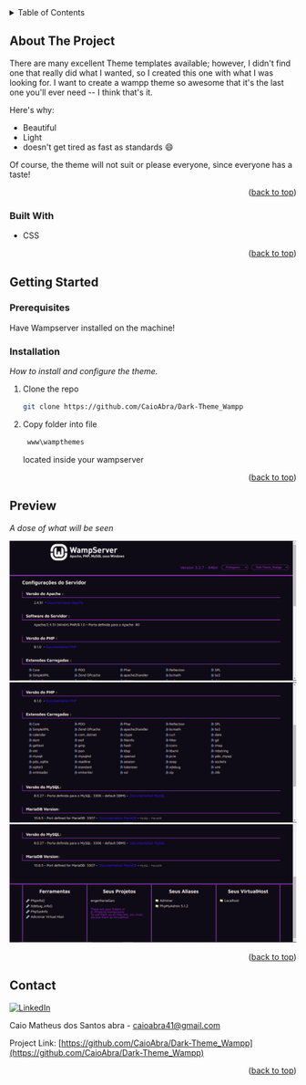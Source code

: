 <div id="top"></div>


<!-- TABLE OF CONTENTS -->
<details>
  <summary>Table of Contents</summary>
  <ol>
    <li>
      <a href="#about-the-project">About The Project</a>
      <ul>
        <li><a href="#built-with">Built With</a></li>
      </ul>
    </li>
    <li>
      <a href="#getting-started">Getting Started</a>
      <ul>
        <li><a href="#prerequisites">Prerequisites</a></li>
        <li><a href="#installation">Installation</a></li>
      </ul>
    </li>
    <li><a href="#Preview">Preview</a></li>
    <!-- <li><a href="#contributing">Contributing</a></li> -->
    <li><a href="#contact">Contact</a></li>
    
  </ol>
</details>

<!-- ABOUT THE PROJECT -->
## About The Project

There are many excellent Theme templates available; however, I didn't find one that really did what I wanted, so I created this one with what I was looking for. I want to create a wampp theme so awesome that it's the last one you'll ever need -- I think that's it.

Here's why:
* Beautiful
* Light
* doesn't get tired as fast as standards :smile:

Of course, the theme will not suit or please everyone, since everyone has a taste!

<p align="right">(<a href="#top">back to top</a>)</p>

### Built With

* CSS

<p align="right">(<a href="#top">back to top</a>)</p>



<!-- GETTING STARTED -->
## Getting Started
### Prerequisites
Have Wampserver installed on the machine!
### Installation
_How to install and configure the theme._

1. Clone the repo
   ```sh
   git clone https://github.com/CaioAbra/Dark-Theme_Wampp
   ```
2. Copy folder into file
   ```sh
    www\wampthemes
   ```
   located inside your wampserver

<p align="right">(<a href="#top">back to top</a>)</p>

<!-- USAGE EXAMPLES -->
## Preview
_A dose of what will be seen_

<img src="https://github.com/CaioAbra/Dark-Theme_Wampp/blob/main/img/first.png">
<img src="https://github.com/CaioAbra/Dark-Theme_Wampp/blob/main/img/second.png">
<img src="https://github.com/CaioAbra/Dark-Theme_Wampp/blob/main/img/third.png">

<p align="right">(<a href="#top">back to top</a>)</p>

<!-- CONTRIBUTING -->

<!-- ## Contributing

Contributions are what make the open source community such an amazing place to learn, inspire, and create. Any contributions you make are **greatly appreciated**.

If you have a suggestion that would make this better, please fork the repo and create a pull request. You can also simply open an issue with the tag "enhancement".
Don't forget to give the project a star! Thanks again!

1. Fork the Project
2. Create your Feature Branch (`git checkout -b feature/AmazingFeature`)
3. Commit your Changes (`git commit -m 'Add some AmazingFeature'`)
4. Push to the Branch (`git push origin feature/AmazingFeature`)
5. Open a Pull Request

<p align="right">(<a href="#top">back to top</a>)</p> -->



<!-- LICENSE -->

<!-- CONTACT -->
## Contact
[![LinkedIn][linkedin-shield]][linkedin-url]

Caio Matheus dos Santos abra - caioabra41@gmail.com 

Project Link: [https://github.com/CaioAbra/Dark-Theme_Wampp](https://github.com/CaioAbra/Dark-Theme_Wampp)

<p align="right">(<a href="#top">back to top</a>)</p>

<!-- MARKDOWN LINKS & IMAGES -->
<!-- https://www.markdownguide.org/basic-syntax/#reference-style-links -->
[linkedin-shield]: https://img.shields.io/badge/-LinkedIn-black.svg?style=for-the-badge&logo=linkedin&colorB=555
[linkedin-url]: https://www.linkedin.com/in/caio-abra-61306212a/
[product-screenshot]: images/screenshot.png